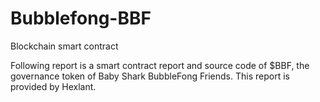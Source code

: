 # Bubblefong-BBF

Blockchain smart contract

Following report is a smart contract report and source code of $BBF, the governance token of Baby Shark BubbleFong Friends.
This report is provided by Hexlant.
